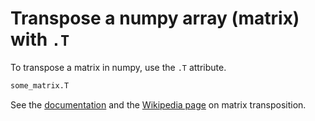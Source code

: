 # Transpose a numpy array (matrix) with `.T`

To transpose a matrix in numpy, use the `.T` attribute.

```python
some_matrix.T
```

See the [documentation](https://docs.scipy.org/doc/numpy-1.5.x/reference/generated/numpy.ndarray.T.html#numpy.ndarray.T) and the [Wikipedia page](https://en.wikipedia.org/wiki/Transpose) on matrix transposition.